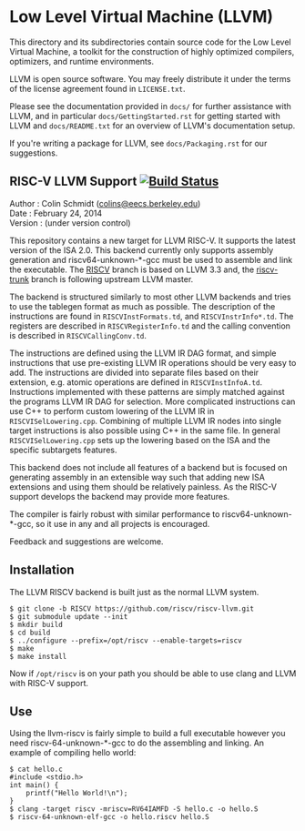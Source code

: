 Low Level Virtual Machine (LLVM)
======================================================

This directory and its subdirectories contain source code for the Low Level
Virtual Machine, a toolkit for the construction of highly optimized compilers,
optimizers, and runtime environments.

LLVM is open source software. You may freely distribute it under the terms of
the license agreement found in `LICENSE.txt`.

Please see the documentation provided in `docs/` for further
assistance with LLVM, and in particular `docs/GettingStarted.rst` for getting
started with LLVM and `docs/README.txt` for an overview of LLVM's
documentation setup.

If you're writing a package for LLVM, see `docs/Packaging.rst` for our
suggestions.


RISC-V LLVM Support [![Build Status](https://travis-ci.org/riscv/riscv-llvm.svg)](https://travis-ci.org/riscv/riscv-llvm)
--------------------------------------------------------

Author  : Colin Schmidt (colins@eecs.berkeley.edu)  
Date    : February 24, 2014  
Version : (under version control)  


This repository contains a new target for LLVM RISC-V. It supports the latest
version of the ISA 2.0. This backend currently only supports assembly generation
and riscv64-unknown-\*-gcc must be used to assemble and link the executable. The
[RISCV](https://github.com/riscv/riscv-llvm/tree/RISCV) branch is based on LLVM 3.3 and, the 
[riscv-trunk](https://github.com/riscv/riscv-llvm/tree/riscv-trunk) branch is following upstream LLVM master.

The backend is structured similarly to most other LLVM backends and tries to use 
the tablegen format as much as possible. The description of the instructions
are found in `RISCVInstFormats.td`, and `RISCVInstrInfo*.td`. The registers are 
described in `RISCVRegisterInfo.td` and the calling convention is described in
`RISCVCallingConv.td`.

The instructions are defined using the LLVM IR DAG format, and simple 
instructions that use pre-existing LLVM IR operations should be very easy to
add. The instructions are divided into separate files based on their extension,
e.g. atomic operations are defined in `RISCVInstInfoA.td`. Instructions 
implemented with these patterns are simply matched against the programs LLVM IR
DAG for selection. More complicated instructions can use C++ to perform custom
lowering of the LLVM IR in `RISCVISelLowering.cpp`. Combining of multiple LLVM IR
nodes into single target instructions is also possible using C++ in
the same file. In general `RISCVISelLowering.cpp` sets up the lowering based on
the ISA and the specific subtargets features. 

This backend does not include all features of a backend but is focused on 
generating assembly in an extensible way such that adding new ISA extensions
and using them should be relatively painless. As the RISC-V support develops
the backend may provide more features.

The compiler is fairly robust with similar performance to riscv64-unknown-\*-gcc, so it use
in any and all projects is encouraged.

Feedback and suggestions are welcome.

Installation
------------------------------------------------------------------

The LLVM RISCV backend is built just as the normal LLVM system.

	$ git clone -b RISCV https://github.com/riscv/riscv-llvm.git
	$ git submodule update --init
	$ mkdir build
	$ cd build
	$ ../configure --prefix=/opt/riscv --enable-targets=riscv
	$ make
	$ make install

Now if `/opt/riscv` is on your path you should be able to use clang and LLVM with
RISC-V support.

Use
--------------------------------------------------------------------

Using the llvm-riscv is fairly simple to build a full executable however you
need riscv-64-unknown-\*-gcc to do the assembling and linking. An example of compiling hello
world:

	$ cat hello.c
	#include <stdio.h>
	int main() {
	    printf("Hello World!\n");
	}
	$ clang -target riscv -mriscv=RV64IAMFD -S hello.c -o hello.S
	$ riscv-64-unknown-elf-gcc -o hello.riscv hello.S

